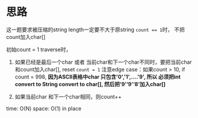 # 思路

这一题要求被压缩的string length一定要不大于原string
`count == 1`时， 不把count加入char[]

初始count = 1
traverse时，
1. 如果已经是最后一个char 或者 当前char和下一个char不同时，要把当前char和count加入char[], reset `count = 1`
注意edge case：如果count > 10, if count = 998, **因为ASCII表格中char 只包含'0','1',....'9', 所以
必须把int convert to String convert to char[], 然后把‘9’‘9’‘8’加入char[]**


2. 如果当前char 和下一个char相同，则count++


time: O(N)
space: O(1)  in place